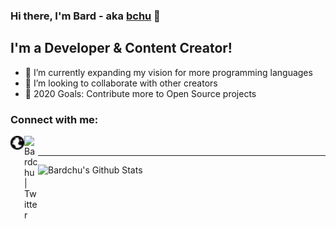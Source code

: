 ### Hi there, I'm Bard - aka [bchu][website] 👋

## I'm a Developer & Content Creator!
- 🌱 I’m currently expanding my vision for more programming languages
- 👯 I’m looking to collaborate with other creators
- 🥅 2020 Goals: Contribute more to Open Source projects

### Connect with me:

[<img align="left" alt="Bardchu.com" width="22px" src="https://raw.githubusercontent.com/iconic/open-iconic/master/svg/globe.svg" />][website]
[<img align="left" alt="Bardchu | Twitter" width="22px" src="https://cdn.jsdelivr.net/npm/simple-icons@v3/icons/twitter.svg" />][twitter]

<br />

---

<img align="left" alt="Bardchu's Github Stats" src="https://github-readme-stats.vercel.app/api?username=Bardchu&show_icons=true&hide_border=true&theme=dracula" />

[website]: https://bardchu.com
[twitter]: https://twitter.com/bardchu
